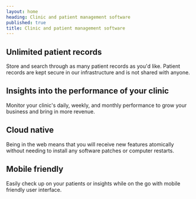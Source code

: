 ```yaml
---
layout: home
heading: Clinic and patient management software
published: true
title: Clinic and patient management software
---
```


## Unlimited patient records

Store and search through as many patient records as you'd like. Patient records are kept secure in our infrastructure and is not shared with anyone.

## Insights into the performance of your clinic

Monitor your clinic's daily, weekly, and monthly performance to grow your business and bring in more revenue.

## Cloud native

Being in the web means that you will receive new features atomically without needing to install any software patches or computer restarts.

## Mobile friendly

Easily check up on your patients or insights while on the go with mobile friendly user interface.